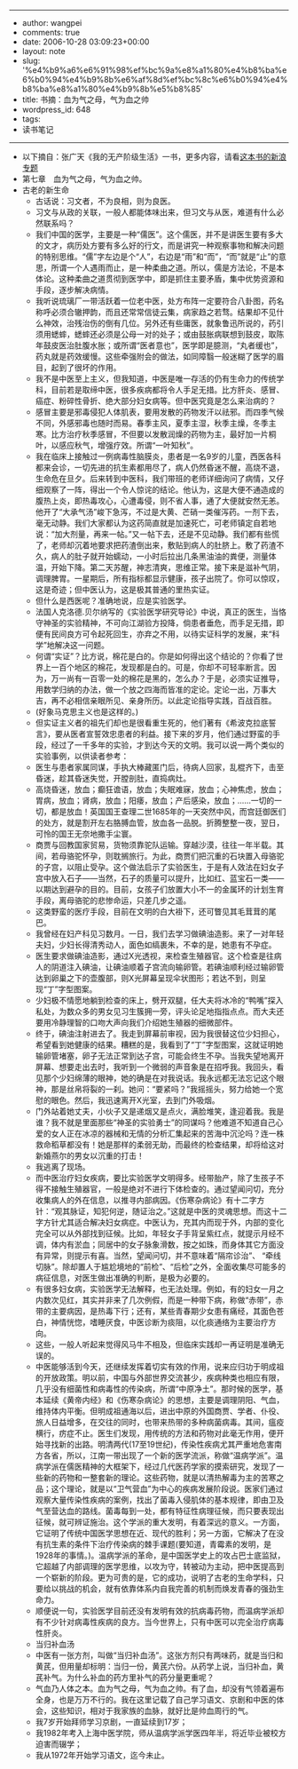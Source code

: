 - --
- author: wangpei
- comments: true
- date: 2006-10-28 03:09:23+00:00
- layout: note
- slug: '%e4%b9%a6%e6%91%98%ef%bc%9a%e8%a1%80%e4%b8%ba%e6%b0%94%e4%b9%8b%e6%af%8d%ef%bc%8c%e6%b0%94%e4%b8%ba%e8%a1%80%e4%b9%8b%e5%b8%85'
- title: 书摘：血为气之母，气为血之帅
- wordpress_id: 648
- tags:
- 读书笔记
- --
- 以下摘自：张广天《我的无产阶级生活》一书，更多内容，请看[这本书的新浪专题](http://ent.sina.com.cn/f/zgtlz/index.shtml)
- 第七章　血为气之母，气为血之帅。
- 古老的新生命
    - 古话说：习文者，不为良相，则为良医。
    - 习文与从政的关联，一般人都能体味出来，但习文与从医，难道有什么必然联系吗？
    - 我们中国的医学，主要是一种“儒医”。这个儒医，并不是讲医生要有多大的文才，病历处方要有多么好的行文，而是讲究一种观察事物和解决问题的特别思维。“儒”字左边是个“人”，右边是“雨”和“而”，“而”就是“止”的意思，所谓一个人遇雨而止，是一种柔曲之道。所以，儒是方法论，不是本体论。这种柔曲之道贯彻到医学中，即是抓住主要矛盾，集中优势资源和手段，逐步解决病情。
    - 我听说琉璃厂一带活跃着一位老中医，处方布阵一定要符合八卦图，药名称呼必须合辙押韵，而且还常常信徒云集，病家趋之若骛。结果却不见什么神效，治残治伤的倒有几位。另外还有些庸医，就象鲁迅所说的，药引须用蟋蟀，蟋蟀还必须是公母一对的处子；或由鼓胀病联想到鼓皮，取陈年鼓皮医治肚腹水胀；或所谓“医者意也”，医学即是臆测，“丸者缓也”，药丸就是药效缓慢。这些牵强附会的做法，如同障翳一般迷糊了医学的眉目，起到了很坏的作用。
    - 我不是中医至上主义，但我知道，中医是唯一存活的仍有生命力的传统学科，目前若是取缔中医，很多疾病都将令人手足无措。比方肝炎、感冒、癌症、粉碎性骨折、绝大部分妇女病等。但中医究竟是怎么来治病的？
    - 感冒主要是邪毒侵犯人体肌表，要用发散的药物发汗以祛邪。而四季气候不同，外感邪毒也随时而易。春季主风，夏季主湿，秋季主燥，冬季主寒。比方治疗秋季感冒，不但要以发散润燥的药物为主，最好加一片桐叶，以感应秋气，增强疗效。所谓“一叶知秋”。
    - 我在临床上接触过一例病毒性脑膜炎，患者是一名9岁的儿童，西医各科都来会诊，一切先进的抗生素都用尽了，病人仍然昏迷不醒，高烧不退，生命危在旦夕。后来转到中医科，我们带班的老师详细询问了病情，又仔细观察了一阵，得出一个令人惊诧的结论。他认为，这是大便不通造成的腹热上炎，即热毒攻心，心遭毒侵，则不省人事，通了大便就安然无恙。他开了“大承气汤”峻下急泻，不过是大黄、芒硝一类催泻药。一剂下去，毫无动静。我们大家都认为这药简直就是加速死亡，可老师镇定自若地说：“加大剂量，再来一帖。”又一帖下去，还是不见动静。我们都有些慌了，老师却沉着地要求把药渣倒出来，敷贴到病人的肚脐上。敷了药渣不久，病人的肚子就开始蠕动，一小时后拉出几条黑油油的粪便，测量体温，开始下降。第二天苏醒，神志清爽，思维正常。接下来是滋补气阴，调理脾胃。一星期后，所有指标都显示健康，孩子出院了。你可以惊叹，这是奇迹；但中医认为，这是极其普通的里热实证。
    - 但什么是西医呢？准确地说，应是实验医学。
    - 法国人克洛德.贝尔纳写的《实验医学研究导论》中说，真正的医生，当恪守神圣的实验精神，不可向江湖验方投降，倘患者垂危，而手足无措，即便有民间良方可令起死回生，亦弃之不用，以待实证科学的发展，来“科学”地解决这一问题。
    - 何谓“实证”？比方说，棉花是白的。你是如何得出这个结论的？你看了世界上一百个地区的棉花，发现都是白的。可是，你却不可轻率断言。因为，万一尚有一百零一处的棉花是黑的，怎么办？于是，必须实证推导，用数学归纳的办法，做一个放之四海而皆准的定论。定论一出，万事大吉，再不必相信亲眼所见、亲身所历。以此定论指导实践，百战百胜。
    - (好象马克思主义也是这样的。)
    - 但实证主义者的祖先们却也是很看重生死的，他们著有《希波克拉底誓言》，要从医者宣誓效忠患者的利益。接下来的岁月，他们通过野蛮的手段，经过了一千多年的实验，才到达今天的文明。我可以说一两个类似的实验事例，以供读者参考：
    - 医生与患者家属同谋，手执大棒藏匿门后，待病人回家，乱棍齐下，击至昏迷，趁其昏迷失觉，开膛剖肚，直捣病灶。
    - 高烧昏迷，放血；癫狂谵语，放血；失眠难寐，放血；心神焦虑，放血；胃病，放血；肾病，放血；阳痿，放血；产后感染，放血；……一切的一切，都是放血！英国国王查理二世1685年的一天突然中风，而宫廷御医们的处方，就是割开左右胳膊血管，放血各一品脱。折腾整整一夜，翌日，可怜的国王无奈地撒手尘寰。
    - 商贾与回教国家贸易，货物须靠驼队运输。穿越沙漠，往往一年半载。其间，若母骆驼怀孕，则耽搁旅行。为此，商贾们把沉重的石块置入母骆驼的子宫，以阻止受孕。这个做法启示了实验医生，于是有人效法在妇女子宫中放入石子——当然，石子的质量可以提升，比如红、蓝宝石一类——以期达到避孕的目的。目前，女孩子们放置大小不一的金属环的计划生育手段，离母骆驼的悲惨命运，只差几步之遥。
    - 这类野蛮的医疗手段，目前在文明的白大褂下，还可瞥见其毛茸茸的尾巴。
    - 我曾经在妇产科见习数月。一日，我们去学习做碘油造影。来了一对年轻夫妇，少妇长得清秀动人，面色如缟裹朱，不幸的是，她患有不孕症。
    - 医生要求做碘油造影，通过X光透视，来检查生殖器官。这个检查是往病人的阴道注入碘油，让碘油顺着子宫流向输卵管。若碘油顺利经过输卵管达到卵巢之下的壶腹部，则X光屏幕呈现伞状图形；若达不到，则呈现“丁”字型图案。
    - 少妇极不情愿地躺到检查的床上，劈开双腿，任大夫将冰冷的“鸭嘴”探入私处，为数众多的男女见习生簇拥一旁，评头论足地指指点点。而大夫还要用冷静理智的口吻大声向我们介绍她生殖器的细微部件。
    - 终于，碘油注射进去了。我走到屏幕前审视，因为我很替这位少妇担心，希望看到她健康的结果。糟糕的是，我看到了“丁”字型图案，这就证明她输卵管堵塞，卵子无法正常到达子宫，可能会终生不孕。当我失望地离开屏幕、想要走出去时，我听到一个微弱的声音象是在招呼我。我回头，看见那个少妇绵薄的眼神，她的确是在对我说话。我永远都无法忘记这个眼神，那是丝帛将裂的一刹。她问：“要紧吗？”我摇摇头，努力给她一个宽慰的眼色。然后，我迅速离开X光室，去到门外吸烟。
    - 门外站着她丈夫，小伙子又是递烟又是点火，满脸堆笑，逢迎着我。我是谁？我不就是里面那些“神圣的实验勇士”的同谋吗？他难道不知道自己心爱的女人正在冰凉的器械和无情的分析汇集起来的苦海中沉沦吗？连一株救命稻草都没有！她是那样的柔弱无助，而最终的检查结果，却将给这对新婚燕尔的男女以沉重的打击！
    - 我逃离了现场。
    - 而中医治疗妇女疾病，要比实验医学文明得多。经带胎产，除了生孩子不得不接触生殖器官，一般是绝对不进行下体检查的。通过望闻问切，充分收集病人的外在信息，以推寻内部病因。《伤寒杂病论》有十二字方针：“观其脉证，知犯何逆，随证治之。”这就是中医的灵魂思想。而这十二字方针尤其适合解决妇女病症。中医认为，充其内而现于外，内部的变化完全可以从外部找到征候。比如，年轻女子手背呈紫红点，就提示月经不调，体内有淤血；同居中的女子脉象滑数，按之如珠，而身体其它方面没有异常，则提示有喜。当然，望闻问切，并不意味着“隔帘诊治”、 “牵线切脉”。除却置人于尴尬境地的“前检”、“后检”之外，全面收集尽可能多的病征信息，对医生做出准确的判断，是极为必要的。
    - 有很多妇女病，实验医学无法解释，也无法处理。例如，有的妇女一月之内数次见红，其实并非来了几次例假，而是一种带下病，称做“赤带”，赤带的主要病因，是热毒下行；还有，某些青春期少女患有痛经，其面色苍白，神情恍惚，嗜睡厌食，中医诊断为痰阻，以化痰通络为主要治疗方向。
    - 这些，一般人听起来觉得风马牛不相及，但临床实践却一再证明是准确无误的。
    - 中医能够活到今天，还继续发挥着切实有效的作用，说来应归功于明成祖的开放政策。明以前，中国与外部世界交流甚少，疾病种类也相应有限，几乎没有细菌性和病毒性的传染病，所谓“中原净土”。那时候的医学，基本延续《黄帝内经》和《伤寒杂病论》的思想，主要是调理阴阳、气血，维持体内平衡。但明成祖通海以后，进出中原的外国商贾、学者、仆役、旅人日益增多，在交往的同时，也带来热带的多种病菌病毒。其间，瘟疫横行，疠症不止。医生们发现，用传统的方法和药物对此毫无作用，便开始寻找新的出路。明清两代(17至19世纪)，传染性疾病尤其严重地危害南方各省，所以，江南一带出现了一个新的医学流派，称做“温病学派”。温病学派在儒医精神的大框架下，经过几代医药学家的摸索研究，发现了一些新的药物和一整套新的理论。这些药物，就是以清热解毒为主的苦寒之品；这个理论，就是以“卫气营血”为中心的疾病发展阶段说。医家们通过观察大量传染性疾病的案例，找出了菌毒入侵肌体的基本规律，即由卫及气至营达血的路线。菌毒每到一处，都有特征性病理征候，而只要表现出征候，就可辨证施治。这个学派的重大发明，有着深远的意义。一方面，它证明了传统中国医学思想在近、现代的胜利；另一方面，它解决了在没有抗生素的条件下治疗传染病的棘手课题(要知道，青霉素的发明，是1928年的事情。)。温病学派的革命，是中国医学史上的攻占巴士底监狱，它超越了内部调理的医学思维，以攻为守，转被动为主动，把中医提高到一个崭新的阶段。更为可贵的是，它的成功，说明了古老的生命学科，只要给以挑战的机会，就有依靠体系内自我完善的机制而焕发青春的强劲生命力。
    - 顺便说一句，实验医学目前还没有发明有效的抗病毒药物，而温病学派却有不少针对病毒性疾病的良方。当今世界上，只有中医可以完全治疗病毒性肝炎。
    - 当归补血汤
    - 中医有一张方剂，叫做“当归补血汤”。这张方剂只有两味药，就是当归和黄芪，但用量却标明：当归一份，黄芪六份。从药学上说，当归补血，黄芪补气。为什么补血的药方里补气的药分量更重呢？
    - 气血乃人体之本。血为气之母，气为血之帅。有了血，却没有气领着遍布全身，也是万万不行的。我在这里记载了自己学习语文、京剧和中医的体会，这些知识，相对于我家族的血脉，就好比是帅血周行的气。
    - 我7岁开始拜师学习京剧，一直延续到17岁；
    - 我1982年考入上海中医学院，师从温病学派学医四年半，将近毕业被校方迫害而辍学；
    - 我从1972年开始学习语文，迄今未止。 
